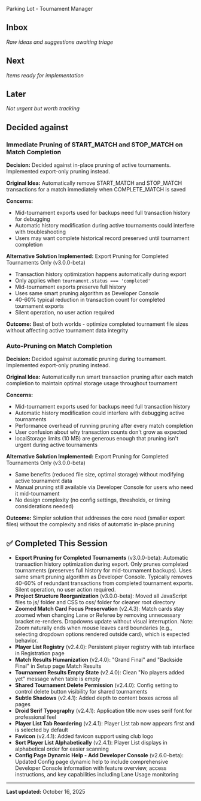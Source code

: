  Parking Lot - Tournament Manager

## Inbox
*Raw ideas and suggestions awaiting triage*

## Next
*Items ready for implementation*

## Later
*Not urgent but worth tracking*

## Decided against

### Immediate Pruning of START_MATCH and STOP_MATCH on Match Completion
**Decision:** Decided against in-place pruning of active tournaments. Implemented export-only pruning instead.

**Original Idea:** Automatically remove START_MATCH and STOP_MATCH transactions for a match immediately when COMPLETE_MATCH is saved

**Concerns:**
- Mid-tournament exports used for backups need full transaction history for debugging
- Automatic history modification during active tournaments could interfere with troubleshooting
- Users may want complete historical record preserved until tournament completion

**Alternative Solution Implemented:** Export Pruning for Completed Tournaments Only (v3.0.0-beta)
- Transaction history optimization happens automatically during export
- Only applies when `tournament.status === 'completed'`
- Mid-tournament exports preserve full history
- Uses same smart pruning algorithm as Developer Console
- 40-60% typical reduction in transaction count for completed tournament exports
- Silent operation, no user action required

**Outcome:** Best of both worlds - optimize completed tournament file sizes without affecting active tournament data integrity

### Auto-Pruning on Match Completion
**Decision:** Decided against automatic pruning during tournament. Implemented export-only pruning instead.

**Original Idea:** Automatically run smart transaction pruning after each match completion to maintain optimal storage usage throughout tournament

**Concerns:**
- Mid-tournament exports used for backups need full transaction history
- Automatic history modification could interfere with debugging active tournaments
- Performance overhead of running pruning after every match completion
- User confusion about why transaction counts don't grow as expected
- localStorage limits (10 MB) are generous enough that pruning isn't urgent during active tournaments

**Alternative Solution Implemented:** Export Pruning for Completed Tournaments Only (v3.0.0-beta)
- Same benefits (reduced file size, optimal storage) without modifying active tournament data
- Manual pruning still available via Developer Console for users who need it mid-tournament
- No design complexity (no config settings, thresholds, or timing considerations needed)

**Outcome:** Simpler solution that addresses the core need (smaller export files) without the complexity and risks of automatic in-place pruning

## ✅ Completed This Session
- **Export Pruning for Completed Tournaments** (v3.0.0-beta): Automatic transaction history optimization during export. Only prunes completed tournaments (preserves full history for mid-tournament backups). Uses same smart pruning algorithm as Developer Console. Typically removes 40-60% of redundant transactions from completed tournament exports. Silent operation, no user action required.
- **Project Structure Reorganization** (v3.0.0-beta): Moved all JavaScript files to js/ folder and CSS to css/ folder for cleaner root directory
- **Zoomed Match Card Focus Preservation** (v2.4.3): Match cards stay zoomed when changing Lane or Referee by removing unnecessary bracket re-renders. Dropdowns update without visual interruption. Note: Zoom naturally ends when mouse leaves card boundaries (e.g., selecting dropdown options rendered outside card), which is expected behavior.
- **Player List Registry** (v2.4.0): Persistent player registry with tab interface in Registration page
- **Match Results Humanization** (v2.4.0): "Grand Final" and "Backside Final" in Setup page Match Results
- **Tournament Results Empty State** (v2.4.0): Clean "No players added yet" message when table is empty
- **Shared Tournament Delete Permission** (v2.4.0): Config setting to control delete button visibility for shared tournaments
- **Subtle Shadows** (v2.4.1): Added depth to content boxes across all pages
- **Droid Serif Typography** (v2.4.1): Application title now uses serif font for professional feel
- **Player List Tab Reordering** (v2.4.1): Player List tab now appears first and is selected by default
- **Favicon** (v2.4.1): Added favicon support using club logo
- **Sort Player List Alphabetically** (v2.4.1): Player List displays in alphabetical order for easier scanning
- **Config Page Dynamic Help - Add Developer Console** (v2.6.0-beta): Updated Config page dynamic help to include comprehensive Developer Console information with feature overview, access instructions, and key capabilities including Lane Usage monitoring
---
**Last updated:** October 16, 2025
